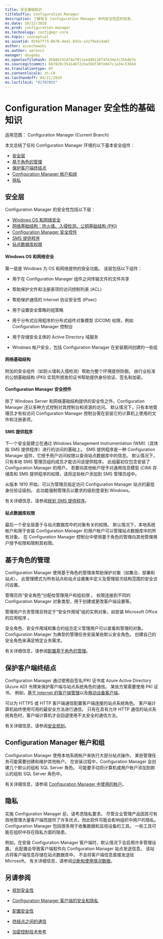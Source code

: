```yaml
---
title: 安全基础知识
titleSuffix: Configuration Manager
description: 了解有关 Configuration Manager 中的安全性层的信息。
ms.date: 10/22/2018
ms.prod: configuration-manager
ms.technology: configmgr-core
ms.topic: conceptual
ms.assetid: 035b7f73-8b78-4ed1-835e-a31f9a5c4a02
author: aczechowski
ms.author: aaroncz
manager: dougeby
ms.openlocfilehash: 95b8bf41d74e7011eed40116f4fe34e2c356d67e
ms.sourcegitcommit: bbf820c35414bf2cba356f30fe047c1a34c5384d
ms.translationtype: HT
ms.contentlocale: zh-CN
ms.lasthandoff: 04/21/2020
ms.locfileid: "81707055"
---
```

# <a name="fundamentals-of-security-for-configuration-manager"></a>Configuration Manager 安全性的基础知识

适用范围：  Configuration Manager (Current Branch)

本文总结了任何 Configuration Manager 环境的以下基本安全组件：
- [安全层](#bkmk_layers)
- [基于角色的管理](#bkmk_rba)
- [保护客户端终结点](#bkmk_endpoints)
- [Configuration Manager 帐户和组](#bkmk_accounts)
- [隐私](#bkmk_privacy)

## <a name="security-layers"></a><a name="bkmk_layers"></a> 安全层

Configuration Manager 的安全性包括以下层： 
- [Windows OS 和网络安全](#bkmk_layer-windows)
- [网络基础结构：防火墙、入侵检测、公钥基础结构 (PKI)](#bkmk_layer-network)
- [Configuration Manager 安全控件](#bkmk_layer-cm)
- [SMS 提供程序](#bkmk_layer-provider)
- [站点数据库权限](#bkmk_layer-db)

#### <a name="windows-os-and-network-security"></a><a name="bkmk_layer-windows"></a> Windows OS 和网络安全
第一层是 Windows 为 OS 和网络提供的安全功能。 该层包括以下组件：  

-   用于在 Configuration Manager 组件之间传输文件的文件共享  

-   帮助保护文件和注册表项的访问控制列表 (ACL)  

-   帮助保护通信的 Internet 协议安全性 (IPsec)  

-   用于设置安全策略的组策略  

-   用于分布式应用程序的分布式组件对象模型 (DCOM) 权限，例如 Configuration Manager 控制台  

-   用于存储安全主体的 Active Directory 域服务  

-   Windows 帐户安全，包括 Configuration Manager 在安装期间创建的一些组  

#### <a name="network-infrastructure"></a><a name="bkmk_layer-network"></a> 网络基础结构

附加的安全组件（如防火墙和入侵检测）帮助为整个环境提供防御。 由行业标准的公钥基础结构 (PKI) 实现所颁发的证书帮助提供身份验证、签名和加密。  

#### <a name="configuration-manager-security-controls"></a><a name="bkmk_layer-cm"></a> Configuration Manager 安全控件

除了 Windows Server 和网络基础结构提供的安全性之外，Configuration Manager 还以多种方式控制对其控制台和资源的访问。 默认情况下，只有本地管理员才有权访问 Configuration Manager 控制台需在安装它的计算机上使用的文件和注册表项。  

#### <a name="sms-provider"></a><a name="bkmk_layer-provider"></a> SMS 提供程序

下一个安全层建立在通过 Windows Management Instrumentation (WMI)（具体指 SMS 提供程序）进行的访问的基础上。 SMS 提供程序是一种 Configuration Manager 组件，它授予用户访问权限以查询站点数据库中的信息。 默认情况下，只有本地 SMS 管理员组的成员才能访问该提供程序。 此组最初仅包含安装了 Configuration Manager 的用户。 若要向其他帐户授予对通用信息模型 (CIM) 存储库和 SMS 提供程序的权限，请将这些帐户添加到 SMS 管理员组中。  

从版本 1810 开始，可以为管理员指定访问 Configuration Manager 站点的最低身份验证级别。 此功能强制管理员以要求的级别登录到 Windows。 <!--1357013-->  

有关详细信息，请参阅[规划 SMS 提供程序](../plan-design/hierarchy/plan-for-the-sms-provider.md)。

#### <a name="site-database-permissions"></a><a name="bkmk_layer-db"></a> 站点数据库权限

最后一个安全层基于与站点数据库中的对象有关的权限。 默认情况下，本地系统帐户和用于安装 Configuration Manager 的用户帐户可以管理站点数据库中的所有对象。 在 Configuration Manager 控制台中使用基于角色的管理向其他管理用户授予权限和限制其权限。  



## <a name="role-based-administration"></a><a name="bkmk_rba"></a>基于角色的管理  

 Configuration Manager 使用基于角色的管理来帮助保护对象（如集合、部署和站点）。 此管理模式为所有站点和站点设置集中定义及管理层次结构范围的安全访问设置。 

 管理员将“安全角色”分配给管理用户和组权限  。 权限连接到不同的 Configuration Manager 对象类型，用于创建或更改客户端设置等。 

 管理用户负责管理且特定于“安全作用域”组的实例对象，如安装 Microsoft Office 的应用程序  。 

 安全角色、安全作用域和集合的组合定义管理用户可以查看和管理的对象。 Configuration Manager 为典型的管理任务安装某些默认安全角色。 创建自己的安全角色来满足特定业务需求。  

 有关详细信息，请参阅[配置基于角色的管理](../servers/deploy/configure/configure-role-based-administration.md)。  



## <a name="securing-client-endpoints"></a><a name="bkmk_endpoints"></a> 保护客户端终结点  

 Configuration Manager 通过使用自签名/PKI 证书或 Azure Active Directory (Azure AD) 令牌来保护客户端与站点系统角色的通信。 某些方案需要使用 PKI 证书。 例如，[基于 Internet 的客户端管理](../clients/manage/plan-internet-based-client-management.md)以及[移动设备客户端](../../mdm/plan-design/plan-on-premises-mdm.md)。  

 可以为 HTTPS 或 HTTP 客户端通信配置客户端连接的站点系统角色。 客户端计算机始终使用可用的最安全方法进行通信。 只有在具有允许 HTTP 通信的站点系统角色时，客户端计算机才会回退使用不太安全的通信方法。  

 有关详细信息，请参阅[安全规划](../plan-design/security/plan-for-security.md)。



## <a name="configuration-manager-accounts-and-groups"></a><a name="bkmk_accounts"></a> Configuration Manager 帐户和组  

 Configuration Manager 使用本地系统帐户来执行大部分站点操作。 某些管理任务可能需要创建和维护其他帐户。 在安装过程中，Configuration Manager 会创建几个默认的组和 SQL Server 角色。 可能要手动将计算机或用户帐户添加到默认的组和 SQL Server 角色中。  

 有关详细信息，请参阅 [Configuration Manager 中使用的帐户](../plan-design/hierarchy/accounts.md)。  



## <a name="privacy"></a><a name="bkmk_privacy"></a> 隐私  

 实施 Configuration Manager 前，请考虑隐私要求。 尽管企业管理产品因其可有效地管理大量客户端而提供了许多优点，但此软件可能会影响组织中用户的隐私。 Configuration Manager 包括很多用于收集数据和监视设备的工具。 一些工具可能在组织中存在隐私方面的隐患。  

 例如，在安装 Configuration Manager 客户端时，默认情况下会启用许多管理设置。 此配置会导致客户端软件向 Configuration Manager 站点发送信息。 该站点将客户端信息存储在站点数据库中。 不会将客户端信息直接发送给 Microsoft。 有关详细信息，请参阅[诊断和使用情况数据](../plan-design/diagnostics/diagnostics-and-usage-data.md)。



## <a name="see-also"></a>另请参阅

- [规划安全性](../plan-design/security/plan-for-security.md)  

- [Configuration Manager 客户端的安全和隐私](../clients/deploy/plan/security-and-privacy-for-clients.md)  

- [配置安全性](../plan-design/security/configure-security.md)   

- [终结点之间的通信](../plan-design/hierarchy/communications-between-endpoints.md)  

- [加密控制技术参考](../plan-design/security/cryptographic-controls-technical-reference.md)  
